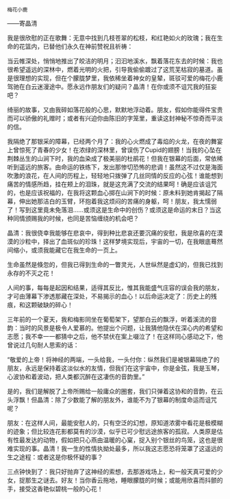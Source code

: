     梅花小鹿 

   ——寄晶清

   我是很欣慰的正在歌舞：无意中找到几枝苍翠的松枝，和红艳如火的玫瑰；我在生命的花篮内，已替他们永久在神前赞祝且祈祷：

   当云帷深处，悄悄地推出了皎洁的明月；汩汩地溪水，飘着落花东去的时候：我也很希望遥远的深林中，燃着光明的火把，引导我偷偷踱过了这荒芜枯寂的墓道。虽是很理想的实现，但在个朦胧梦里，我依稀坐着神女的皇辇，斑驳可爱的梅花小鹿驾驰在白云迷漫途中。愿永远作朋友们的疑问？晶清！在你或须不诅咒我的狂妄吧？

   绮丽的故事，又由我碎如落花般的心思，默默地浮动着。朋友，假如你能得件宝贵而可以骄傲的礼赠时；或者有兴迫你由陈旧的字笼里，重读这封神秘不惊奇而平淡的信。

   我隔绝了那银采的障幕，已经两个月了：我的心火燃成了毒焰的火龙，在夜的舞宴上曾惊死了青春的少女！在浓绿的深林里，曾误伤了Cupid的翅膀！当我的心坠在荆棘丛生的山涧下时，我的血染成了极美丽的杜鹃花！但我在银幕的后面，常依稀听到遥远的旅客。由命运的铁练下，发出那惨切恐怖的悲调！虽然这不过仅是海面吹激的浪花，在人间的历程上，轻轻地只拨弹了几丝同情的反应的心弦！谁能想到痛苦的情感所趋，挂在颊上的泪珠，就是这充满了交流的结果呵！确是应该诅咒的，也是应该祝福的，在我将这颗血心掷在山涧下的时候：原未料到她肯揭起了隔幕，伸出她那洁白的玉臂，环抱着我这烦闷的苦痛的身躯，呵！朋友，我太懦弱了！写到这里竟未免落泪……或须这是生命中的创伤？或须这是命运的末日？当这种同情颁赐我的时候，也同是苦恼缠绕的机会吧？

   晶清：我很侥幸我能够在悲哀中，得到种比悲哀还要沉痛的安慰，我是欣喜的在漠漠的沙粒中，择出了血斑似的珍珠！这样梦境实现后，宇宙的一切，在我眼底蓦然间缩小，或须我能藏它在我生命的一页上。

   生命虽然是倏忽的，但我已得到生命的一瞥灵光，人世纵然是虚幻的，但我已找到永存的不灭之花！

   人间的事，每每是起因和结果，适得其反比，惟其我能盛气庄容的误会我的朋友，才可由薄幕下渗透那藏在深处，不易揭示的血心！以后命运决定了：历史上的残痕，和这颗破缺的碎心！

   三年前的一个夏天，我和梅影同坐在葡萄架下，望那白云的飘浮，听着溪流的音韵：当时的风景是极令人爱慕的。他提出个问题，让我猜他隐伏在深心内的希望和志愿；我不幸一一都猜中之后，他不禁伏在案上啜泣了！在这样同心感动之下，他曾说过几句耐人思索的话：

   “敬爱的上帝！将神经的两端，一头给我，一头付你：纵然我们是被银幕隔绝了的朋友，永远是保持着这淡似水的友情，但我们在这宇宙中，你是金弦，我是玉琴，心波协和着波动，把人类都沉醉在这凄伤的音韵里。”

   是的，我们是解脱了上帝所赐给一般庸众的圈套，我们只弹着这协和的音韵，在云头浮飘！但晶清：除了少数能了解的朋友外，谁能不为了银幕的制度命运而诅咒呢？

   朋友：在这样人间，最能安慰人的，只有空泛的幻想，原知道浓雾中看花是极模糊的迹象；但比较连花影都莫有的沙漠，似乎已可少慰远途旅客的孤寂。人类原是估有性最发达的动物，假如把只心燕由温暖的心窠，捉入别个银丝的鸟笼，这也是很难实现的事。晶清！我一生的性情执拗处最多，所以我这志愿恐将笼罩了这遥远的生之途程：或者这是你极怀疑的事？

   三点钟快到了：我只好抛弃了这神经的索想，去那游戏场上，和一般天真可爱的少女，捉那生之谜去。好友！当你香云拖地，睡眼朦胧的时候；或能用欣喜而抖颤的手，接受这香艳似碧桃一般的心花！

